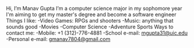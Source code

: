 Hi, I’m Manav Gupta
I’m a computer science major in my sophomore year
I'm aiming to get my master's degree and become a software engineer
Things I like:
  -Video Games: RPGs and shooters
  -Music: anything that sounds good
  -Movies
  -Computer Science
  -Adventure Sports
Ways to contact me:
  -Mobile: +1 (312)-776-4881
  -School e-mail: mgupta31@uic.edu
  -Personal e-mail: gmanav7804@gmail.com
